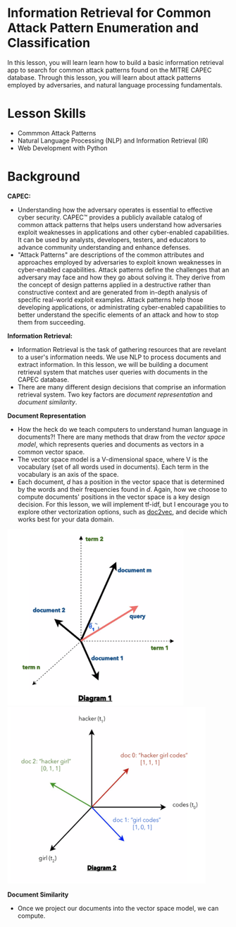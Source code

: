 # Information Retrieval for Common Attack Pattern Enumeration and Classification
In this lesson, you will learn learn how to build a basic information retrieval app to search for common attack patterns found on the MITRE CAPEC database. Through this lesson, you will learn about attack patterns employed by adversaries, and natural language processing fundamentals.

# Lesson Skills
* Commmon Attack Patterns
* Natural Language Processing (NLP) and Information Retrieval (IR)
* Web Development with Python

# Background
**CAPEC:**
* Understanding how the adversary operates is essential to effective cyber security. CAPEC™ provides a publicly available catalog of common attack patterns that helps users understand how adversaries exploit weaknesses in applications and other cyber-enabled capabilities. It can be used by analysts, developers, testers, and educators to advance community understanding and enhance defenses. 
* "Attack Patterns" are descriptions of the common attributes and approaches employed by adversaries to exploit known weaknesses in cyber-enabled capabilities. Attack patterns define the challenges that an adversary may face and how they go about solving it. They derive from the concept of design patterns applied in a destructive rather than constructive context and are generated from in-depth analysis of specific real-world exploit examples. Attack patterns help those developing applications, or administrating cyber-enabled capabilities to better understand the specific elements of an attack and how to stop them from succeeding.

**Information Retrieval:**
* Information Retrieval is the task of gathering resources that are revelant to a user's information needs. We use NLP to process documents and extract information. In this lesson, we will be building a document retrieval system that matches user queries with documents in the CAPEC database. 
* There are many different design decisions that comprise an information retrieval system. Two key factors are *document representation* and *document similarity*. 

**Document Representation**
* How the heck do we teach computers to understand human language in documents?! There are many methods that draw from the *vector space model*, which represents queries and documents as vectors in a common vector space.
* The vector space model is a V-dimensional space, where V is the vocabulary (set of all words used in documents). Each term in the vocabulary is an axis of the space. 
* Each document, *d* has a position in the vector space that is determined by the words and their frequencies found in *d*. Again, how we choose to compute documents' positions in the vector space is a key design decision. For this lesson, we will implement tf-idf, but I encourage you to explore other vectorization options, such as [doc2vec](https://cs.stanford.edu/~quocle/paragraph_vector.pdf), and decide which works best for your data domain. 

<img src="https://github.com/rachelbari/CAPEC-Information-Retrieval/blob/master/static/tfidf-diagram.png" width="400" height="400"> <img src="https://github.com/rachelbari/CAPEC-Information-Retrieval/blob/master/static/vsm-diagram.png" width="450" height="400"> 

**Document Similarity**
* Once we project our documents into the vector space model, we can compute. 


